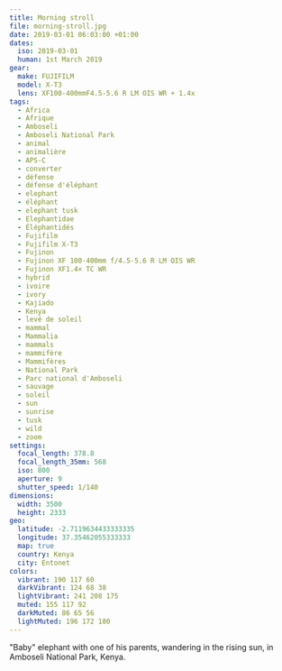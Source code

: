 ```yaml
---
title: Morning stroll
file: morning-stroll.jpg
date: 2019-03-01 06:03:00 +01:00
dates:
  iso: 2019-03-01
  human: 1st March 2019
gear:
  make: FUJIFILM
  model: X-T3
  lens: XF100-400mmF4.5-5.6 R LM OIS WR + 1.4x
tags:
  - Africa
  - Afrique
  - Amboseli
  - Amboseli National Park
  - animal
  - animalière
  - APS-C
  - converter
  - défense
  - défense d'éléphant
  - elephant
  - éléphant
  - elephant tusk
  - Elephantidae
  - Éléphantidés
  - Fujifilm
  - Fujifilm X-T3
  - Fujinon
  - Fujinon XF 100-400mm f/4.5-5.6 R LM OIS WR
  - Fujinon XF1.4× TC WR
  - hybrid
  - ivoire
  - ivory
  - Kajiado
  - Kenya
  - levé de soleil
  - mammal
  - Mammalia
  - mammals
  - mammifère
  - Mammifères
  - National Park
  - Parc national d'Amboseli
  - sauvage
  - soleil
  - sun
  - sunrise
  - tusk
  - wild
  - zoom
settings:
  focal_length: 378.8
  focal_length_35mm: 568
  iso: 800
  aperture: 9
  shutter_speed: 1/140
dimensions:
  width: 3500
  height: 2333
geo:
  latitude: -2.7119634433333335
  longitude: 37.35462055333333
  map: true
  country: Kenya
  city: Entonet
colors:
  vibrant: 190 117 60
  darkVibrant: 124 68 38
  lightVibrant: 241 208 175
  muted: 155 117 92
  darkMuted: 86 65 56
  lightMuted: 196 172 180
---
```


"Baby" elephant with one of his parents, wandering in the rising sun, in Amboseli National Park, Kenya.
